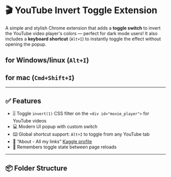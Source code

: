 # 🎬 YouTube Invert Toggle Extension

A simple and stylish Chrome extension that adds a **toggle switch** to invert the YouTube video player's colors — perfect for dark mode users! It also includes a **keyboard shortcut** (`Alt+I`) to instantly toggle the effect without opening the popup.

## for Windows/linux (`Alt+I`)
## for mac (`Cmd+Shift+I`)
---

## ✅ Features

- 🎚️ Toggle `invert(1)` CSS filter on the `<div id="movie_player">` for YouTube videos
- 💻 Modern UI popup with custom switch
- ⌨️ Global shortcut support: `Alt+I` to toggle from any YouTube tab
- 🔗 “About - All my links” [Kaggle profile](https://www.kaggle.com/atharvashinde3164)
- 💾 Remembers toggle state between page reloads

---

## 📦 Folder Structure

